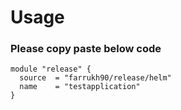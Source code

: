 # Usage

### Please copy paste below code 
```
module "release" {
  source  = "farrukh90/release/helm"
  name    = "testapplication"
}
```
